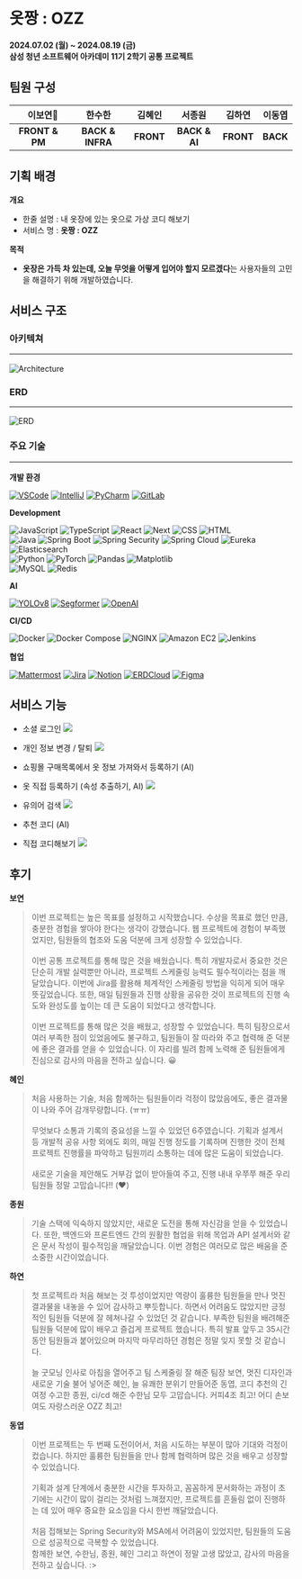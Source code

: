# 옷짱 : OZZ

**2024.07.02 (월) ~ 2024.08.19 (금)**  
**삼성 청년 소프트웨어 아카데미 11기 2학기 공통 프로젝트**

## 팀원 구성

|　**이보연👑**　|**한수한**|**김혜인**|**서종원**|**김하연**|**이동엽**|
|:----------:|:------------:|:--------:|:---------:|:--------:|:--------:|
|**FRONT & PM**|**BACK & INFRA**|**FRONT** |**BACK & AI**|**FRONT**| **BACK** |


## 기획 배경

**개요**

-   한줄 설명 : 내 옷장에 있는 옷으로 가상 코디 해보기
-   서비스 명 : **옷짱 : OZZ**

**목적**

-   **옷장은 가득 차 있는데, 오늘 무엇을 어떻게 입어야 할지 모르겠다**는 사용자들의 고민을 해결하기 위해 개발하였습니다.

## 서비스 구조

### 아키텍쳐<hr>
![Architecture](img/Architecture.png)
### ERD<hr>
![ERD](img/ERD.png)

### 주요 기술<hr>

**개발 환경**

[![VSCode](https://img.shields.io/badge/VS%20Code-007ACC?style=for-the-badge&logo=visual-studio-code&logoColor=white)](https://code.visualstudio.com/)
[![IntelliJ](https://img.shields.io/badge/IntelliJ%20IDEA-000000?style=for-the-badge&logo=intellij-idea&logoColor=white)](https://www.jetbrains.com/idea/)
[![PyCharm](https://img.shields.io/badge/PyCharm-000000?style=for-the-badge&logo=pycharm&logoColor=white)](https://www.jetbrains.com/pycharm/)
[![GitLab](https://img.shields.io/badge/GitLab-FC6D26?style=for-the-badge&logo=gitlab&logoColor=white)](https://lab.ssafy.com/s11-webmobile1-sub2/S11P12A804)

**Development**

![JavaScript](https://img.shields.io/badge/JavaScript-F7DF1E?style=for-the-badge&logo=javascript&logoColor=black)
![TypeScript](https://img.shields.io/badge/TypeScript-3178C6?style=for-the-badge&logo=typescript&logoColor=white)
![React](https://img.shields.io/badge/React-61DAFB?style=for-the-badge&logo=react&logoColor=black)
![Next](https://img.shields.io/badge/Next-000000?style=for-the-badge&logo=nextdotjs&logoColor=white)
![CSS](https://img.shields.io/badge/CSS-1572B6?style=for-the-badge&logo=css3&logoColor=white)
![HTML](https://img.shields.io/badge/HTML-E34F26?style=for-the-badge&logo=html5&logoColor=white)  
![Java](https://img.shields.io/badge/Java-000000?style=for-the-badge&logo=openjdk&logoColor=white)
![Spring Boot](https://img.shields.io/badge/Spring%20Boot-6DB33F?style=for-the-badge&logo=spring-boot&logoColor=white)
![Spring Security](https://img.shields.io/badge/Spring%20Security-6DB33F?style=for-the-badge&logo=spring-security&logoColor=white)
![Spring Cloud](https://img.shields.io/badge/Spring%20Cloud-6DB33F?style=for-the-badge&logo=spring&logoColor=white)
![Eureka](https://img.shields.io/badge/Eureka-8A2C2E?style=for-the-badge&logo=java&logoColor=white)
![Elasticsearch](https://img.shields.io/badge/Elasticsearch-005571?style=for-the-badge&logo=elasticsearch&logoColor=white)  
![Python](https://img.shields.io/badge/Python-3776AB?style=for-the-badge&logo=python&logoColor=white)
![PyTorch](https://img.shields.io/badge/PyTorch-EE4C2C?style=for-the-badge&logo=pytorch&logoColor=white)
![Pandas](https://img.shields.io/badge/Pandas-150458?style=for-the-badge&logo=pandas&logoColor=white)
![Matplotlib](https://img.shields.io/badge/Matplotlib-003366?style=for-the-badge&logo=matplotlib&logoColor=white)  
![MySQL](https://img.shields.io/badge/MySQL-4479A1?style=for-the-badge&logo=mysql&logoColor=white)
![Redis](https://img.shields.io/badge/Redis-DC382D?style=for-the-badge&logo=redis&logoColor=white)

**AI**

[![YOLOv8](https://img.shields.io/badge/YOLOv8-FF6F00?style=for-the-badge&logo=dark&logoColor=white)](https://github.com/ultralytics/yolov8)
[![Segformer](https://img.shields.io/badge/Segformer-00A6A6?style=for-the-badge&logo=dark&logoColor=white)](https://github.com/NVlabs/SegFormer)
[![OpenAI](https://img.shields.io/badge/OpenAI-000000?style=for-the-badge&logo=openai&logoColor=white)](https://www.openai.com/)

**CI/CD**

![Docker](https://img.shields.io/badge/Docker-2496ED?style=for-the-badge&logo=docker&logoColor=white)
![Docker Compose](https://img.shields.io/badge/Docker%20Compose-2496ED?style=for-the-badge&logo=docker&logoColor=white)
![NGINX](https://img.shields.io/badge/NGINX-009639?style=for-the-badge&logo=nginx&logoColor=white)
![Amazon EC2](https://img.shields.io/badge/Amazon%20EC2-FF9900?style=for-the-badge&logo=amazon-ec2&logoColor=white)
![Jenkins](https://img.shields.io/badge/Jenkins-D24939?style=for-the-badge&logo=jenkins&logoColor=white)

**협업**

[![Mattermost](https://img.shields.io/badge/Mattermost-0072C6?style=for-the-badge&logo=mattermost&logoColor=white)](https://mattermost.com/)
[![Jira](https://img.shields.io/badge/Jira-0052CC?style=for-the-badge&logo=jira&logoColor=white)](https://ssafy.atlassian.net/jira/software/c/projects/S11P12A804/boards/7037)
[![Notion](https://img.shields.io/badge/Notion-000000?style=for-the-badge&logo=notion&logoColor=white)](https://imminent-hamburger-1d8.notion.site/8-0-4-0fbd317ef9d840bc9d31ea8adfa50ceb)
[![ERDCloud](https://img.shields.io/badge/ERDCloud-4285F4?style=for-the-badge&logo=cloud&logoColor=white)](https://www.erdcloud.com/d/HWmzKdqNndLE4H9ay)
[![Figma](https://img.shields.io/badge/Figma-F24E1E?style=for-the-badge&logo=figma&logoColor=white)](https://www.figma.com/design/7WUqXjKvUcDPLKYMUa9P4Y/%EC%98%B7%EC%A7%B1?node-id=0-1&t=K68NqokoRcvm5jnd-0)



## 서비스 기능
-   소셜 로그인
    <img src="./img/Kakao Login.gif" />

-   개인 정보 변경 / 탈퇴
    <img src='./img/Edit Profile.GIF' />

-   쇼핑몰 구매목록에서 옷 정보 가져와서 등록하기 (AI)
  

-   옷 직접 등록하기 (속성 추출하기, AI)
    <img src='./img/AI Analysis.GIF' />

-   유의어 검색
    <img src='./img/synonym search.gif' />

-   추천 코디 (AI)

-   직접 코디해보기
    <img src='./img/Virtual Try on.GIF' />

## 후기

**보연**
> 이번 프로젝트는 높은 목표를 설정하고 시작했습니다. 수상을 목표로 했던 만큼, 충분한 경험을 쌓아야 한다는 생각이 강했습니다. 웹 프로젝트에 경험이 부족했었지만, 팀원들의 협조와 도움 덕분에 크게 성장할 수 있었습니다.<br><br>이번 공통 프로젝트를 통해 많은 것을 배웠습니다. 특히 개발자로서 중요한 것은 단순히 개발 실력뿐만 아니라, 프로젝트 스케줄링 능력도 필수적이라는 점을 깨달았습니다. 이번에 Jira를 활용해 체계적인 스케줄링 방법을 익히게 되어 매우 뜻깊었습니다. 또한, 매일 팀원들과 진행 상황을 공유한 것이 프로젝트의 진행 속도와 완성도를 높이는 데 큰 도움이 되었다고 생각합니다.<br><br>이번 프로젝트를 통해 많은 것을 배웠고, 성장할 수 있었습니다. 특히 팀장으로서 여러 부족한 점이 있었음에도 불구하고, 팀원들이 잘 따라와 주고 협력해 준 덕분에 좋은 결과를 얻을 수 있었습니다. 이 자리를 빌려 함께 노력해 준 팀원들에게 진심으로 감사의 마음을 전하고 싶습니다. 😀

**혜인**
> 처음 사용하는 기술, 처음 함께하는 팀원들이라 걱정이 많았음에도, 좋은 결과물이 나와 주어 감개무량합니다. (ㅠㅠ) <br><br> 무엇보다 소통과 기록의 중요성을 느낄 수 있었던 6주였습니다. 기획과 설계서 등 개발적 공유 사항 외에도 회의, 매일 진행 정도를 기록하며 진행한 것이 전체 프로젝트 진행률을 파악하고 팀원끼리 소통하는 데에 많은 도움이 되었습니다. <br><br>새로운 기술을 제안해도 거부감 없이 받아들여 주고, 진행 내내 우쭈쭈 해준 우리 팀원들 정말 고맙습니다!! (❤)

**종원**
> 기술 스택에 익숙하지 않았지만, 새로운 도전을 통해 자신감을 얻을 수 있었습니다. 또한, 백엔드와 프론트엔드 간의 원활한 협업을 위해 목업과 API 설계서와 같은 문서 작성이 필수적임을 깨달았습니다. 이번 경험은 여러모로 많은 배움을 준 소중한 시간이었습니다.

**하연**
> 첫 프로젝트라 처음 해보는 것 투성이었지만 역량이 훌륭한 팀원들을 만나 멋진 결과물을 내놓을 수 있어 감사하고 뿌듯합니다. 하면서 어려움도 많았지만 긍정적인 팀원들 덕분에 잘 헤쳐나갈 수 있었던 것 같습니다. 부족한 팀원을 배려해준 팀원들 덕분에 많이 배우고 즐겁게 프로젝트 했습니다. 특히 발표 앞두고 35시간 동안 팀원들과 붙어있으며 마지막 마무리하던 경험은 정말 잊지 못할 것 같습니다. <br><br> 늘 굿모닝 인사로 아침을 열어주고 팀 스케줄링 잘 해준 팀장 보연, 멋진 디자인과 새로운 기술 불어 넣어준 혜인, 늘 유쾌한 분위기 만들어준 동엽, 코디 추천의 긴 여정 수고한 종원, ci/cd 해준 수한님 모두 고맙습니다. 커피4조 최고! 어디 손보여도 자랑스러운 OZZ 최고!

**동엽**
> 이번 프로젝트는 두 번째 도전이어서, 처음 시도하는 부분이 많아 기대와 걱정이 컸습니다. 하지만 훌륭한 팀원들을 만나 함께 협력하며 많은 것을 배우고 성장할 수 있었습니다.
<br><br>
기획과 설계 단계에서 충분한 시간을 투자하고, 꼼꼼하게 문서화하는 과정이 초기에는 시간이 많이 걸리는 것처럼 느껴졌지만, 프로젝트를 흔들림 없이 진행하는 데 있어 매우 중요한 요소임을 다시 한번 깨달았습니다.
<br><br>
처음 접해보는 Spring Security와 MSA에서 어려움이 있었지만, 팀원들의 도움으로 성공적으로 극복할 수 있었습니다.<br> 함께한 보연, 수한님, 종원, 혜인 그리고 하연이 정말 고생 많았고, 감사의 마음을 전하고 싶습니다. :>
